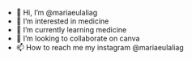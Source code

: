 - 👋 Hi, I’m @mariaeulaliag
- 👀 I’m interested in medicine
- 🌱 I’m currently learning medicine
- 💞️ I’m looking to collaborate on canva
- 📫 How to reach me my instagram @mariaeulaliag

<!---
mariaeulaliag/mariaeulaliag is a ✨ special ✨ repository because its `README.md` (this file) appears on your GitHub profile.
You can click the Preview link to take a look at your changes.
--->
